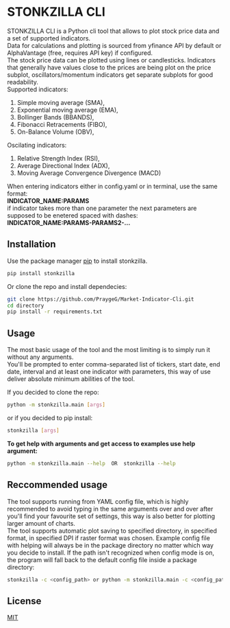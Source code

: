 # STONKZILLA CLI

STONKZILLA CLI is a Python cli tool that allows to plot stock price data and a set of supported indicators.  
Data for calculations and plotting is sourced from yfinance API by default or AlphaVantage (free, requires API key) if configured.     
The stock price data can be plotted using lines or candlesticks. Indicators that generally have values close to the prices are being plot on the price subplot, oscillators/momentum indicators get separate subplots for good readability.   
Supported indicators:    
1. Simple moving average (SMA),   
2. Exponential moving average (EMA),    
3. Bollinger Bands (BBANDS),
4. Fibonacci Retracements (FIBO),   
5. On-Balance Volume (OBV),

Oscilating indicators:
1. Relative Strength Index (RSI),
2. Average Directional Index (ADX),
3. Moving Average Convergence Divergence (MACD)

When entering indicators either in config.yaml or in terminal, use the same format:   
**INDICATOR_NAME:PARAMS**    
if indicator takes more than one parameter the next parameters are supposed to
be enetered spaced with dashes:      
**INDICATOR_NAME:PARAMS-PARAMS2-...**

## Installation

Use the package manager [pip](https://pip.pypa.io/en/stable/) to install stonkzilla.

```bash
pip install stonkzilla
```
Or clone the repo and install dependecies:
```bash
git clone https://github.com/PraygeG/Market-Indicator-Cli.git
cd directory
pip install -r requirements.txt
```

## Usage
The most basic usage of the tool and the most limiting is to simply run it without any arguments.  
You'll be prompted to enter comma-separated list of tickers, start date, end date, interval and at least one indicator with parameters, this way of use deliver absolute minimum abilities of the tool.  

If you decided to clone the repo:
```bash
python -m stonkzilla.main [args]
```
or if you decided to pip install:
```bash
stonkzilla [args]
```
**To get help with arguments and get access to examples use help argument:**
```bash
python -m stonkzilla.main --help  OR  stonkzilla --help
```
## Reccommended usage
The tool supports running from YAML config file, which is highly recommended to avoid typing in the same arguments over and over after you'll find your favourite set of settings, this way is also better for plotting larger amount of charts.   
The tool supports automatic plot saving to specified directory, in specified format, in specified DPI if raster format was chosen. Example config file with helping will always be in the package directory no matter which way you decide to install. If the path isn't recognized when config mode is on, the program will fall back to the default config file inside a package directory:
```bash
stonkzilla -c <config_path> or python -m stonkzilla.main -c <config_path>
```

## License

[MIT](https://choosealicense.com/licenses/mit/)
